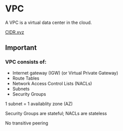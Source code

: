 # VPC

A VPC is a virtual data center in the cloud. 

[CIDR.xyz](https://cidr.xyz/)

## Important

### VPC consists of:
* Internet gateway (IGW) (or Virtual Private Gateway)
* Route Tables
* Network Access Control Lists (NACLs)
* Subnets
* Security Groups

1 subnet = 1 availablity zone (AZ)

Security Groups are stateful; NACLs are stateless

No transitive peering

